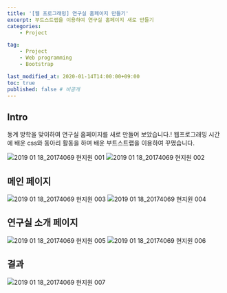 ```yaml
---
title: '[웹 프로그래밍] 연구실 홈페이지 만들기'
excerpt: 부트스트랩을 이용하여 연구실 홈페이지 새로 만들기
categories:
    - Project

tag:
    - Project
    - Web programming
    - Bootstrap

last_modified_at: 2020-01-14T14:00:00+09:00
toc: true
published: false # 비공개 
---
```



## Intro

동계 방학을 맞이하여 연구실 홈페이지를 새로 만들어 보았습니다.!
웹프로그래밍 시간에 배운 css와 동아리 활동을 하며 배운 부트스트랩을 이용하여 꾸몄습니다. 

![2019 01 18_20174069 현지원 001](https://user-images.githubusercontent.com/47733530/109283734-7a5d6000-7862-11eb-9788-334992897132.jpeg)
![2019 01 18_20174069 현지원 002](https://user-images.githubusercontent.com/47733530/109283746-7c272380-7862-11eb-922b-c8ea6dd073b6.jpeg)

## 메인 페이지 

![2019 01 18_20174069 현지원 003](https://user-images.githubusercontent.com/47733530/109283750-7cbfba00-7862-11eb-9dae-4b7943473606.jpeg)
![2019 01 18_20174069 현지원 004](https://user-images.githubusercontent.com/47733530/109283755-7df0e700-7862-11eb-9a90-1382e783921b.jpeg)

## 연구실 소개 페이지

![2019 01 18_20174069 현지원 005](https://user-images.githubusercontent.com/47733530/109283763-7f221400-7862-11eb-9a42-d8ae8c6174ac.jpeg)
![2019 01 18_20174069 현지원 006](https://user-images.githubusercontent.com/47733530/109283767-7fbaaa80-7862-11eb-8a38-fc5218a11d10.jpeg)

## 결과

![2019 01 18_20174069 현지원 007](https://user-images.githubusercontent.com/47733530/109283768-80534100-7862-11eb-8373-e4f4cbf59228.jpeg)
